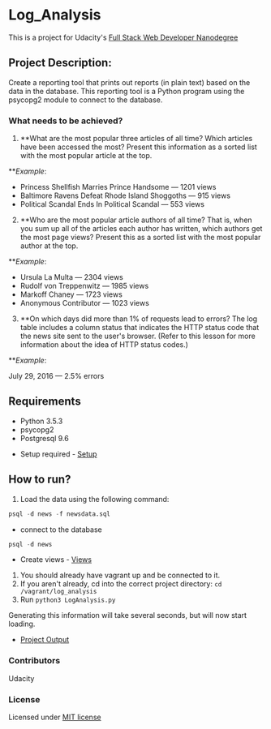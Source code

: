 # Log_Analysis
This is a project for Udacity's [Full Stack Web Developer Nanodegree](https://www.udacity.com/course/full-stack-web-developer-nanodegree--nd004)

## Project Description:
Create a reporting tool that prints out reports (in plain text) based on the data in the database. This reporting tool is a Python program 
using the psycopg2 module to connect to the database.

### What needs to be achieved?
1. **What are the most popular three articles of all time? Which articles have been accessed the most? Present this information as a sorted list with the most popular article at the top.

**_Example_:

+ Princess Shellfish Marries Prince Handsome — 1201 views
+ Baltimore Ravens Defeat Rhode Island Shoggoths — 915 views
+ Political Scandal Ends In Political Scandal — 553 views

2. **Who are the most popular article authors of all time? That is, when you sum up all of the articles each author has written, which authors get the most page views? Present this as a sorted list with the most popular author at the top.

**_Example_:

+ Ursula La Multa — 2304 views
+ Rudolf von Treppenwitz — 1985 views
+ Markoff Chaney — 1723 views
+ Anonymous Contributor — 1023 views 

3. **On which days did more than 1% of requests lead to errors? The log table includes a column status that indicates the HTTP status code that the news site sent to the user's browser. (Refer to this lesson for more information about the idea of HTTP status codes.)

**_Example_:

July 29, 2016 — 2.5% errors

## Requirements
* Python 3.5.3
* psycopg2
* Postgresql 9.6

+ Setup required - [Setup](Setup.md) 

## How to run?

1. Load the data using the following command: 
```sql
psql -d news -f newsdata.sql 
```
* connect to the database
```sql
psql -d news
```
+ Create views - [Views](View.md)

1. You should already have vagrant up and be connected to it. 
1. If you aren't already, cd into the correct project directory: ``` cd /vagrant/log_analysis ```
1. Run ``` python3 LogAnalysis.py ```

Generating this information will take several seconds, but will now start loading. 

+ [Project Output](Output.txt)

### Contributors
Udacity

### License

Licensed under [MIT license](LICENSE)
